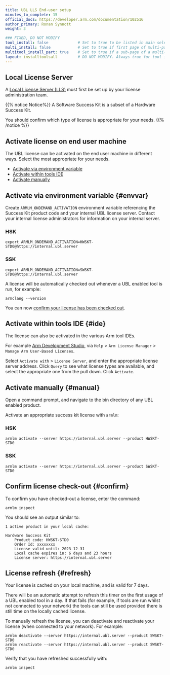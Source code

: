 ```yaml
---
title: UBL LLS End-user setup
minutes_to_complete: 15
official_docs: https://developer.arm.com/documentation/102516
author_primary: Ronan Synnott
weight: 3

### FIXED, DO NOT MODIFY
tool_install: false             # Set to true to be listed in main selection page, else false
multi_install: false            # Set to true if first page of multi-page article, else false
multitool_install_part: true    # Set to true if a sub-page of a multi-page article, else false
layout: installtoolsall         # DO NOT MODIFY. Always true for tool install articles
---
```

## Local License Server

A [Local License Server (LLS)](../ubl_license_admin) must first be set up by your license administration team.

{{% notice Notice%}}
A Software Success Kit is a subset of a Hardware Success Kit.

You should confirm which type of license is appropriate for your needs.
{{% /notice %}}

## Activate license on end user machine

The UBL license can be activated on the end user machine in different ways. Select the most appropriate for your needs.

* [Activate via environment variable](#envvar)
* [Activate within tools IDE](#ide)
* [Activate manually](#manual)

## Activate via environment variable {#envvar}

Create `ARMLM_ONDEMAND_ACTIVATION` environment variable referencing the Success Kit product code and your internal UBL license server. Contact your internal license administrators for information on your internal server.

### HSK
```console
export ARMLM_ONDEMAND_ACTIVATION=HWSKT-STD0@https://internal.ubl.server
```
### SSK
```console
export ARMLM_ONDEMAND_ACTIVATION=SWSKT-STD0@https://internal.ubl.server
```

A license will be automatically checked out whenever a UBL enabled tool is run, for example:
```command
armclang --version
```
You can now [confirm your license has been checked out](#confirm).

## Activate within tools IDE {#ide}

The license can also be activated in the various Arm tool IDEs.

For example [Arm Development Studio](https://developer.arm.com/Tools%20and%20Software/Arm%20Development%20Studio), via `Help` > `Arm License Manager` > `Manage Arm User-Based Licenses`.

Select `Activate with` > `License Server`, and enter the appropriate license server address. Click `Query` to see what license types are available, and select the appropriate one from the pull down. Click `Activate`.

## Activate manually {#manual}

Open a command prompt, and navigate to the bin directory of any UBL enabled product.

Activate an appropriate success kit license with `armlm`:
### HSK
```console
armlm activate --server https://internal.ubl.server --product HWSKT-STD0
```
### SSK
```
armlm activate --server https://internal.ubl.server --product SWSKT-STD0
```

## Confirm license check-out {#confirm}

To confirm you have checked-out a license, enter the command:
```console
armlm inspect
```

You should see an output similar to:
```output
1 active product in your local cache:

Hardware Success Kit
    Product code: HWSKT-STD0
    Order Id: xxxxxxxx
    License valid until: 2023-12-31
    Local cache expires in: 6 days and 23 hours
    License server: https://internal.ubl.server
```

## License refresh {#refresh}

Your license is cached on your local machine, and is valid for 7 days.

There will be an automatic attempt to refresh this timer on the first usage of a UBL enabled tool in a day. If that fails (for example, if tools are run whilst not connected to your network) the tools can still be used provided there is still time on the locally cached license.

To manually refresh the license, you can deactivate and reactivate your license (when connected to your network). For example:
```command
armlm deactivate --server https://internal.ubl.server --product SWSKT-STD0
armlm reactivate --server https://internal.ubl.server --product SWSKT-STD0
```

Verify that you have refreshed successfully with:
```command
armlm inspect
```
